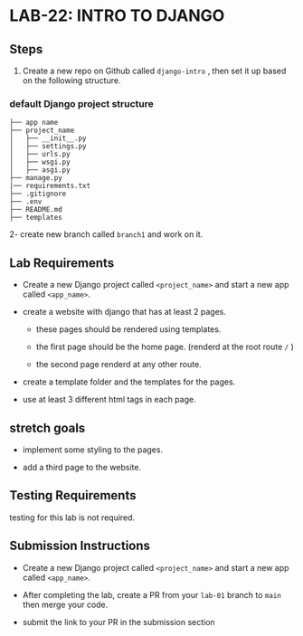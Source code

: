 
# LAB-22: INTRO TO DJANGO


## Steps 
1. Create a new repo on Github called `django-intro` , then set it up based on the following structure.
    
###  default Django project structure
```text
├── app name
├── project_name
│   ├── __init__.py
│   ├── settings.py
│   ├── urls.py
│   ├── wsgi.py
│   ├── asgi.py
├── manage.py
|── requirements.txt
├── .gitignore
├── .env
├── README.md
├── templates
```

2- create new branch called `branch1` and work on it.

## Lab Requirements

- Create a new Django project called `<project_name>` and start a new app called `<app_name>`.

- create a website with django that has at least 2 pages.

    + these pages should be rendered using templates.

    + the first page should be the home page. (renderd at the root route `/` )

    + the second page renderd at any other route.

- create a template folder and the templates for the pages.

- use at least 3 different html tags in each page.


## stretch goals

- implement some styling to the pages.

- add a third page  to the website.







## Testing Requirements

testing for this lab is not required.




## Submission Instructions


- Create a new Django project called `<project_name>` and start a new app called `<app_name>`.

- After completing the lab, create a PR from your `lab-01` branch to `main` then merge your code.

- submit the link to your PR in the submission section 
